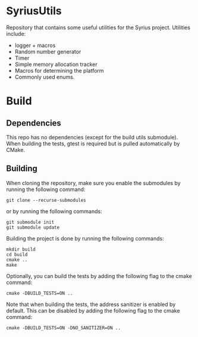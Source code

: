 # SyriusUtils
Repository that contains some useful utilities for the Syrius project. Utilities include:
- logger + macros
- Random number generator
- Timer
- Simple memory allocation tracker
- Macros for determining the platform
- Commonly used enums.

# Build
## Dependencies
This repo has no dependencies (except for the build utils submodule). When building the tests, gtest is required but is pulled automatically by CMake.

## Building
When cloning the repository, make sure you enable the submodules by running the following command:
```
git clone --recurse-submodules
```
or by running the following commands:
```
git submodule init
git submodule update
```
Building the project is done by running the following commands:
```
mkdir build
cd build
cmake ..
make
```
Optionally, you can build the tests by adding the following flag to the cmake command:
```
cmake -DBUILD_TESTS=ON ..
```
Note that when building the tests, the address sanitizer is enabled by default. This can be disabled by adding the following flag to the cmake command:
```
cmake -DBUILD_TESTS=ON -DNO_SANITIZER=ON ..
```
